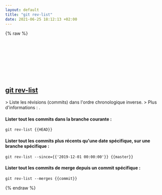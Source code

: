 ```yaml
---
layout: default
title: "git rev-list"
date: 2021-06-25 18:12:13 +02:00
---
```

{% raw %}
<h2 id="git-rev-list">
  <a href="/fr/common/git-rev-list.html">git rev-list</a> <a href="#git-rev-list"><svg class="icon">
    <use href="/assets/images/unicode_sprite.svg#link" />
  </svg></a>
</h2>
> Liste les révisions (commits) dans l'ordre chronologique inverse.
> Plus d'informations : <https://git-scm.com/docs/git-rev-list>.

#### Lister tout les commits dans la branche courante :
```shell
git rev-list {{HEAD}}
```
#### Lister tout les commits plus récents qu'une date spécifique, sur une branche spécifique :
```shell
git rev-list --since={{'2019-12-01 00:00:00'}} {{master}}
```
#### Lister tout les commits de merge depuis un commit spécifique :
```shell
git rev-list --merges {{commit}}
```
{% endraw %}